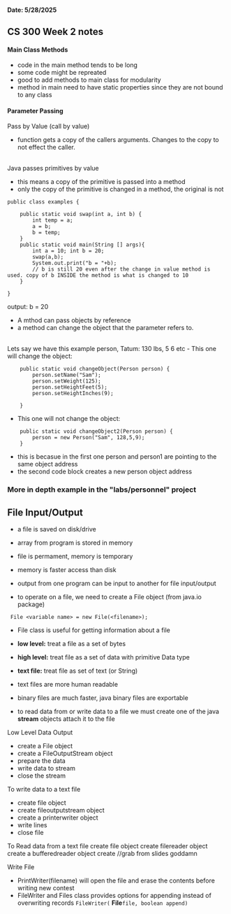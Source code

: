 #### Date: 5/28/2025

## CS 300 Week 2 notes

#### Main Class Methods

- code in the main method tends to be long
- some code might be repreated
- good to add methods to main class for modularity
- method in main need to have static properties since they are not bound to any class

#### Parameter Passing

Pass by Value (call by value) 
- function gets a copy of the callers arguments. Changes to the copy to not effect the caller.
<br>
Java passes primitives by value

- this means a copy of the primitive is passed into a method
- only the copy of the primitive is changed in a method, the original is not

```
public class examples {

	public static void swap(int a, int b) {
		int temp = a;
		a = b;
		b = temp;
	}
	public static void main(String [] args){
		int a = 10; int b = 20;
		swap(a,b);
		System.out.print("b = "+b);
		// b is still 20 even after the change in value method is used. copy of b INSIDE the method is what is changed to 10
	}

}

```

output:
b = 20

<bf>

- A mthod can pass objects by reference
- a method can change the object that the parameter refers to. 
<br>
Lets say we have this example person, Tatum:
130 lbs, 5 6 etc
- This one will change the object:

```
	public static void changeObject(Person person) {
		person.setName("Sam");
		person.setWeight(125);
		person.setHeightFeet(5);
		person.setHeightInches(9);
		
	}
```
- This one will not change the object:
```
	public static void changeObject2(Person person) {
		person = new Person("Sam", 128,5,9);
	}
```
- this is becasue in the first one person and person1 are pointing to the same object address
- the second code block creates a new person object address

### More in depth example in the "labs/personnel" project

## File Input/Output

- a file is saved on disk/drive
- array from program is stored in memory
- file is permament, memory is temporary
- memory is faster access than disk
- output from one program can be input to another for file input/output

- to operate on a file, we need to create a File object (from java.io package)

``` File <variable name> = new File(<filename>);```

- File class is useful for getting information about a file
- **low level:** treat a file as a set of bytes
- **high level:** treat file as a set of data with primitive Data type
- **text file:** treat file as set of text (or String)

- text files are more human readable
- binary files are much faster, java binary files are exportable

- to read data from or write data to a file we must create one of the java **stream** objects attach it to the file

Low Level Data Output
- create a File object
- create a FileOutputStream object
- prepare the data
- write data to stream
- close the stream

To write data to a text file
- create file object
- create fileoutputstream object
- create a printerwriter object
- write lines
- close file

To Read data from a text file
create file object
create filereader object
create a bufferedreader object
create //grab from slides goddamn

Write File
- PrintWriter(filename) will open the file and erase the contents before writing new contest
- FileWriter and Files class provides options for appending instead of overwriting records
```FileWriter(``` **File**``` file, boolean append) ```

